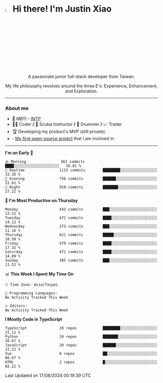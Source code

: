 # <img src="https://media.giphy.com/media/hvRJCLFzcasrR4ia7z/giphy.gif" width="5%">Hi there! I'm Justin Xiao
<p align="center">A passionate junior full-stack developer from Taiwan.  </p>
<p align="center">My life philosophy revolves around the three E's: Experience, Enhancement, and Exploration.</p>

---
### About me
- 👀 MBTI - [INTP](https://www.16personalities.com/intp-personality)
- 👨‍💻 Coder **/** 🤿 Scuba Instructor **/** 🥁 Drummer **/** 📈 Trader
- 🏆 Developing my product's MVP (still private).
- 💧 [My first open-source project](https://github.com/Game-as-a-Service/Game-Lobby-Web) that I am involved in.

---
<!--START_SECTION:waka-->
**I'm an Early 🐤** 

```text
🌞 Morning                562 commits         ████░░░░░░░░░░░░░░░░░░░░░   16.81 % 
🌆 Daytime                1115 commits        ████████░░░░░░░░░░░░░░░░░   33.35 % 
🌃 Evening                756 commits         ██████░░░░░░░░░░░░░░░░░░░   22.61 % 
🌙 Night                  910 commits         ███████░░░░░░░░░░░░░░░░░░   27.22 % 
```
📅 **I'm Most Productive on Thursday** 

```text
Monday                   442 commits         ███░░░░░░░░░░░░░░░░░░░░░░   13.22 % 
Tuesday                  472 commits         ████░░░░░░░░░░░░░░░░░░░░░   14.12 % 
Wednesday                373 commits         ███░░░░░░░░░░░░░░░░░░░░░░   11.16 % 
Thursday                 621 commits         █████░░░░░░░░░░░░░░░░░░░░   18.58 % 
Friday                   579 commits         ████░░░░░░░░░░░░░░░░░░░░░   17.32 % 
Saturday                 471 commits         ████░░░░░░░░░░░░░░░░░░░░░   14.09 % 
Sunday                   385 commits         ███░░░░░░░░░░░░░░░░░░░░░░   11.52 % 
```


📊 **This Week I Spent My Time On** 

```text
🕑︎ Time Zone: Asia/Taipei

💬 Programming Languages: 
No Activity Tracked This Week

🔥 Editors: 
No Activity Tracked This Week
```

**I Mostly Code in TypeScript** 

```text
TypeScript               28 repos            ████████░░░░░░░░░░░░░░░░░   31.11 % 
Python                   24 repos            ███████░░░░░░░░░░░░░░░░░░   26.67 % 
JavaScript               20 repos            ██████░░░░░░░░░░░░░░░░░░░   22.22 % 
Vue                      6 repos             ██░░░░░░░░░░░░░░░░░░░░░░░   06.67 % 
HTML                     2 repos             █░░░░░░░░░░░░░░░░░░░░░░░░   02.22 % 
```




 Last Updated on 17/08/2024 00:19:39 UTC
<!--END_SECTION:waka-->
